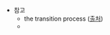 
* 참고
	- the transition process ([출처](https://www.raywenderlich.com/110536/custom-uiviewcontroller-transitions))
	- [](./transitionProcess.png)
	